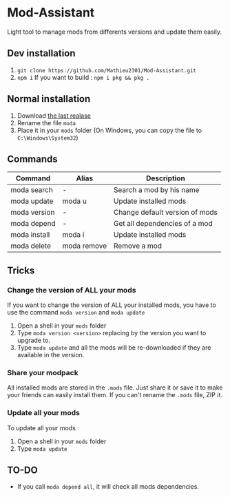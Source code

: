 # Mod-Assistant

Light tool to manage mods from differents versions and update them easily.

## Dev installation
1. `git clone https://github.com/Mathieu2301/Mod-Assistant.git`
2. `npm i`
If you want to build : `npm i pkg && pkg .`

## Normal installation
1. Download [the last realase](https://github.com/Mathieu2301/Mod-Assistant/releases/)
2. Rename the file `moda`
3. Place it in your `mods` folder (On Windows, you can copy the file to `C:\Windows\System32`)

## Commands

| Command | Alias | Description |
|- | - | - |
| moda search <name> | - | Search a mod by his name |
| moda update | moda u | Update installed mods |
| moda version <version> | - | Change default version of mods |
| moda depend <id> | - | Get all dependencies of a mod |
| moda install <id> | moda i <id> | Update installed mods |
| moda delete <id> | moda remove <id> | Remove a mod |

## Tricks

### Change the version of ALL your mods
If you want to change the version of ALL your installed mods, you have to use the command `moda version` and `moda update`
1. Open a shell in your `mods` folder
2. Type `moda version <version>` replacing by the version you want to upgrade to.
3. Type `moda update` and all the mods will be re-downloaded if they are available in the version.

### Share your modpack
All installed mods are stored in the `.mods` file. Just share it or save it to make your friends can easily install them.
If you can't rename the `.mods` file, ZIP it.

### Update all your mods
To update all your mods :
1. Open a shell in your `mods` folder
2. Type `moda update`

## TO-DO
- If you call `moda depend all`, it will check all mods dependencies.
